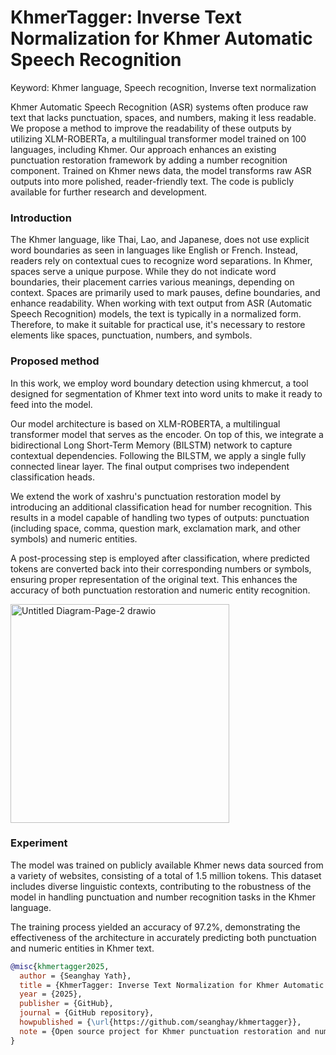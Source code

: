 # KhmerTagger: Inverse Text Normalization for Khmer Automatic Speech Recognition

Keyword: Khmer language, Speech recognition, Inverse text normalization

Khmer Automatic Speech Recognition (ASR) systems often produce raw text that lacks
punctuation, spaces, and numbers, making it less readable. We propose a method to improve
the readability of these outputs by utilizing XLM-ROBERTa, a multilingual transformer model
trained on 100 languages, including Khmer. Our approach enhances an existing punctuation
restoration framework by adding a number recognition component. Trained on Khmer news
data, the model transforms raw ASR outputs into more polished, reader-friendly text. The code
is publicly available for further research and development.

### Introduction

The Khmer language, like Thai, Lao, and Japanese, does not use explicit word boundaries as
seen in languages like English or French. Instead, readers rely on contextual cues to recognize
word separations.
In Khmer, spaces serve a unique purpose. While they do not indicate word boundaries, their
placement carries various meanings, depending on context. Spaces are primarily used to mark
pauses, define boundaries, and enhance readability.
When working with text output from ASR (Automatic Speech Recognition) models, the text is
typically in a normalized form. Therefore, to make it suitable for practical use, it's necessary to
restore elements like spaces, punctuation, numbers, and symbols.

### Proposed method

In this work, we employ word boundary detection using khmercut, a tool designed for
segmentation of Khmer text into word units to make it ready to feed into the model.

Our model architecture is based on XLM-ROBERTA, a multilingual transformer model that serves
as the encoder. On top of this, we integrate a bidirectional Long Short-Term Memory (BILSTM)
network to capture contextual dependencies. Following the BILSTM, we apply a single fully
connected linear layer. The final output comprises two independent classification heads.

We extend the work of xashru's punctuation restoration model by introducing an additional
classification head for number recognition. This results in a model capable of handling two types
of outputs: punctuation (including space, comma, question mark, exclamation mark, and other
symbols) and numeric entities.

A post-processing step is employed after classification, where predicted tokens are converted
back into their corresponding numbers or symbols, ensuring proper representation of the original
text. This enhances the accuracy of both punctuation restoration and numeric entity recognition.

<img width="350" alt="Untitled Diagram-Page-2 drawio" src="https://github.com/user-attachments/assets/120b92b2-3140-4c84-b37c-26814ee76203" />

### Experiment


The model was trained on publicly available Khmer news data sourced from a variety of
websites, consisting of a total of 1.5 million tokens. This dataset includes diverse linguistic
contexts, contributing to the robustness of the model in handling punctuation and number recognition tasks in the Khmer language.

The training process yielded an accuracy of 97.2%, demonstrating the effectiveness of the
architecture in accurately predicting both punctuation and numeric entities in Khmer text.


```bibtex
@misc{khmertagger2025,
  author = {Seanghay Yath},
  title = {KhmerTagger: Inverse Text Normalization for Khmer Automatic Speech Recognition},
  year = {2025},
  publisher = {GitHub},
  journal = {GitHub repository},
  howpublished = {\url{https://github.com/seanghay/khmertagger}},
  note = {Open source project for Khmer punctuation restoration and number recognition using XLM-ROBERTa}
}
```
